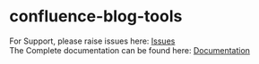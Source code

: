 # confluence-blog-tools

For Support, please raise issues here: <a href="https://github.com/chris-kent/confluence-blog-tools/issues">Issues</a><br>
The Complete documentation can be found here: <a href="https://github.com/chris-kent/confluence-blog-tools/wiki/Confluence-Blog-Tools">Documentation</a>
